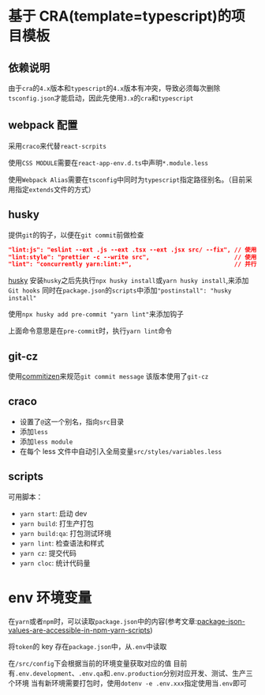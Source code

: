 # 基于 CRA(template=typescript)的项目模板

## 依赖说明

由于`cra`的`4.x`版本和`typescript`的`4.x`版本有冲突，导致必须每次删除`tsconfig.json`才能启动，因此先使用`3.x`的`cra`和`typescript`

## webpack 配置

采用`craco`来代替`react-scrpits`

使用`CSS MODULE`需要在`react-app-env.d.ts`中声明`*.module.less`

使用`Webpack Alias`需要在`tsconfig`中同时为`typescript`指定路径别名。（目前采用指定`extends`文件的方式）

## husky

提供`git`的钩子，以便在`git commit`前做检查

```json
"lint:js": "eslint --ext .js --ext .tsx --ext .jsx src/ --fix", // 使用eslint 检查语法
"lint:style": "prettier -c --write src",                        // 使用prettier检查格式
"lint": "concurrently yarn:lint:*",                             // 并行同时检查语法和格式
```

[husky](https://typicode.github.io/husky/#/)
安装`husky`之后先执行`npx husky install`或`yarn husky install`,来添加`Git hooks`
同时在`package.json`的`scripts`中添加`"postinstall": "husky install"`

使用`npx husky add pre-commit "yarn lint"`来添加钩子

上面命令意思是在`pre-commit`时，执行`yarn lint`命令

## git-cz

使用[commitizen](https://github.com/commitizen)来规范`git commit message`
该版本使用了`git-cz`

## craco

- 设置了`@`这一个别名，指向`src`目录
- 添加`less`
- 添加`less module`
- 在每个 less 文件中自动引入全局变量`src/styles/variables.less`

## scripts

可用脚本：

- `yarn start`: 启动 dev
- `yarn build`: 打生产打包
- `yarn build:qa`: 打包测试环境
- `yarn lint`: 检查语法和样式
- `yarn cz`: 提交代码
- `yarn cloc`: 统计代码量

# env 环境变量

在`yarn`或者`npm`时，可以读取`package.json`中的内容(参考文章:[package-json-values-are-accessible-in-npm-yarn-scripts](https://www.stefanjudis.com/today-i-learned/package-json-values-are-accessible-in-npm-yarn-scripts/))

将`token`的 key 存在`package.json`中，从`.env`中读取

在`/src/config`下会根据当前的环境变量获取对应的值
目前有`.env.development`、`.env.qa`和`.env.production`分别对应开发、测试、生产三个环境
当有新环境需要打包时，使用`dotenv -e .env.xxx`指定使用当`.env`即可
